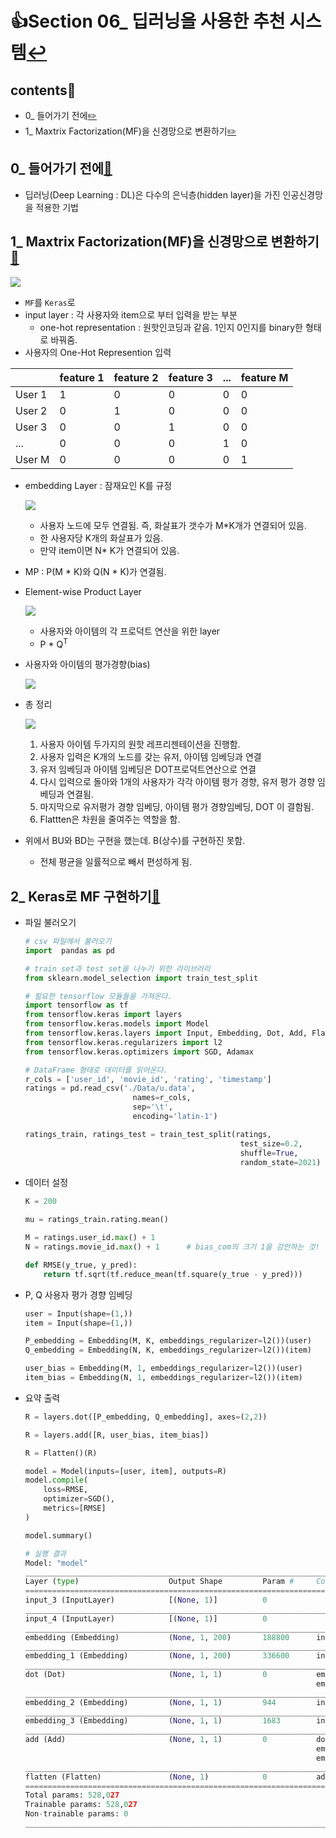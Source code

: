 # 👍Section 06_ 딥러닝을 사용한 추천 시스템[↩](../../)

## contents📑<a id='contents'></a>

* 0_ 들어가기 전에[✏️](#0)
* 1_ Maxtrix Factorization(MF)을 신경망으로 변환하기[✏️](#0)

## 0_ 들어가기 전에[📑](#contents)<a id='0'></a>

* 딥러닝(Deep Learning : DL)은 다수의 은닉층(hidden layer)을 가진 인공신경망을 적용한 기법

## 1_ Maxtrix Factorization(MF)을 신경망으로 변환하기[📑](#contents)<a id='1'></a>

![](./image/6_1-1.png)

* `MF`를 `Keras`로
* input layer : 각 사용자와 item으로 부터 입력을 받는 부분
  * one-hot representation : 원핫인코딩과 같음. 1인지 0인지를 binary한 형태로 바꿔줌. 
* 사용자의 One-Hot Represention 입력

|        | feature 1 | feature 2 | feature 3 | ...  | feature M |
| ------ | --------- | --------- | --------- | ---- | --------- |
| User 1 | 1         | 0         | 0         | 0    | 0         |
| User 2 | 0         | 1         | 0         | 0    | 0         |
| User 3 | 0         | 0         | 1         | 0    | 0         |
| ...    | 0         | 0         | 0         | 1    | 0         |
| User M | 0         | 0         | 0         | 0    | 1         |

* embedding Layer : 잠재요인 K를 규정

  ![](./image/6_1-2.png)

  * 사용자 노드에 모두 연결됨. 즉, 화살표가 갯수가 M*K개가 연결되어 있음. 
  * 한 사용자당 K개의 화살표가 있음.
  * 만약 item이면 N* K가 연결되어 있음.

* MP : P(M * K)와 Q(N * K)가 연결됨. 

* Element-wise Product Layer

  ![](./image/6_1-3.png)

  * 사용자와 아이템의 각 프로덕트 연산을 위한 layer
  * P * Q<sup>T</sup>

* 사용자와 아이템의 평가경향(bias)

  ![](./image/6_1-4.png)

* 총 정리

  ![](./image/6_1-5.png)

  1. 사용자 아이템 두가지의 원핫 레프리젠테이션을 진행함.
  2. 사용자 입력은 K개의 노드를 갖는 유저, 아이템 임베딩과 연결
  3. 유저 임베딩과 아이템 임베딩은 DOT프로덕트연산으로 연결
  4. 다시 입력으로 돌아와 1개의 사용자가 각각 아이템 평가 경향, 유저 평가 경향 임베딩과 연결됨.
  5. 마지막으로 유저평가 경향 임베딩, 아이템 평가 경향임베딩, DOT 이 결함됨. 
  6. Flattten은 차원을 줄여주는 역할을 함. 

* 위에서 BU와 BD는 구현을 했는데. B(상수)를 구현하진 못함.

  * 전체 평균을 일률적으로 빼서 편성하게 됨. 

## 2_ Keras로 MF 구현하기[📑](#contents)<a id='2'></a>

* 파일 불러오기

  ```python
  # csv 파일에서 불러오기
  import  pandas as pd
  
  # train set과 test set을 나누기 위한 라이브러리
  from sklearn.model_selection import train_test_split
  
  # 필요한 tensorflow 모듈들을 가져온다.
  import tensorflow as tf
  from tensorflow.keras import layers
  from tensorflow.keras.models import Model
  from tensorflow.keras.layers import Input, Embedding, Dot, Add, Flatten
  from tensorflow.keras.regularizers import l2
  from tensorflow.keras.optimizers import SGD, Adamax
  
  # DataFrame 형태로 데이터를 읽어온다.
  r_cols = ['user_id', 'movie_id', 'rating', 'timestamp']
  ratings = pd.read_csv('./Data/u.data',
                          names=r_cols,
                          sep='\t',
                          encoding='latin-1')
  
  ratings_train, ratings_test = train_test_split(ratings,
                                                  test_size=0.2,
                                                  shuffle=True,
                                                  random_state=2021)
  ```

* 데이터 설정

  ```python
  K = 200
  
  mu = ratings_train.rating.mean()
  
  M = ratings.user_id.max() + 1
  N = ratings.movie_id.max() + 1      # bias_com의 크기 1을 감안하는 것!
  
  def RMSE(y_true, y_pred):
      return tf.sqrt(tf.reduce_mean(tf.square(y_true - y_pred)))
  ```

* P, Q 사용자 평가 경향 임베딩

  ```python
  user = Input(shape=(1,))
  item = Input(shape=(1,))
  
  P_embedding = Embedding(M, K, embeddings_regularizer=l2())(user)
  Q_embedding = Embedding(N, K, embeddings_regularizer=l2())(item)
  
  user_bias = Embedding(M, 1, embeddings_regularizer=l2())(user)
  item_bias = Embedding(N, 1, embeddings_regularizer=l2())(item)
  ```

* 요약 출력

  ```python
  R = layers.dot([P_embedding, Q_embedding], axes=(2,2))
  
  R = layers.add([R, user_bias, item_bias])
  
  R = Flatten()(R)
  
  model = Model(inputs=[user, item], outputs=R)
  model.compile(
      loss=RMSE,
      optimizer=SGD(),
      metrics=[RMSE]
  )
  
  model.summary()
  
  # 실행 결과
  Model: "model"
  __________________________________________________________________________________________________
  Layer (type)                    Output Shape         Param #     Connected to                     
  ==================================================================================================
  input_3 (InputLayer)            [(None, 1)]          0                                            
  __________________________________________________________________________________________________
  input_4 (InputLayer)            [(None, 1)]          0                                            
  __________________________________________________________________________________________________
  embedding (Embedding)           (None, 1, 200)       188800      input_3[0][0]                    
  __________________________________________________________________________________________________
  embedding_1 (Embedding)         (None, 1, 200)       336600      input_4[0][0]                    
  __________________________________________________________________________________________________
  dot (Dot)                       (None, 1, 1)         0           embedding[0][0]                  
                                                                   embedding_1[0][0]                
  __________________________________________________________________________________________________
  embedding_2 (Embedding)         (None, 1, 1)         944         input_3[0][0]                    
  __________________________________________________________________________________________________
  embedding_3 (Embedding)         (None, 1, 1)         1683        input_4[0][0]                    
  __________________________________________________________________________________________________
  add (Add)                       (None, 1, 1)         0           dot[0][0]                        
                                                                   embedding_2[0][0]                
                                                                   embedding_3[0][0]                
  __________________________________________________________________________________________________
  flatten (Flatten)               (None, 1)            0           add[0][0]                        
  ==================================================================================================
  Total params: 528,027
  Trainable params: 528,027
  Non-trainable params: 0
  __________________________________________________________________________________________________
  
  ```

  
